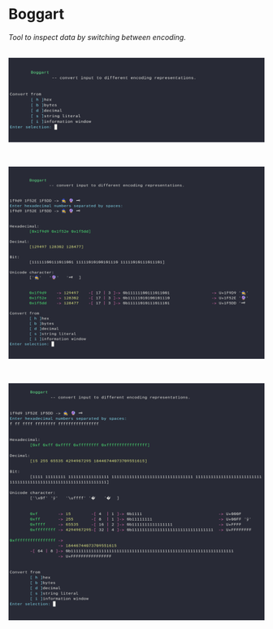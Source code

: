 # Boggart
###### _Tool to inspect data by switching between encoding._

![boggart_001.png](screenshots/boggart_001.png "boggart_001.png")

<br/>

![boggart_002.png](screenshots/boggart_002.png "boggart_002.png")

<br/>

![boggart_003.png](screenshots/boggart_003.png "boggart_003.png")

<br/>
